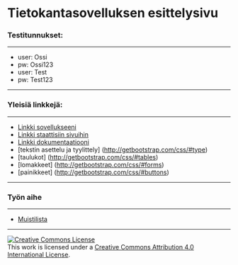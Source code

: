 # Tietokantasovelluksen esittelysivu

### Testitunnukset:
--------------
* user: Ossi
* pw: Ossi123
* user: Test
* pw: Test123

--------------

### Yleisiä linkkejä:
--------------
* [Linkki sovellukseeni](https://tjunno.users.cs.helsinki.fi/todo/)
* [Linkki staattisiin sivuihin](https://tjunno.users.cs.helsinki.fi/todo/suunnitelmat)
* [Linkki dokumentaatiooni](https://github.com/tjunno/Tsoha-Bootstrap/blob/master/doc/dokumentaatio.pdf)
* [tekstin asettelu ja tyylittely] (http://getbootstrap.com/css/#type)
* [taulukot] (http://getbootstrap.com/css/#tables)
* [lomakkeet] (http://getbootstrap.com/css/#forms)
* [painikkeet] (http://getbootstrap.com/css/#buttons)

--------------


### Työn aihe
--------------
* [Muistilista](http://advancedkittenry.github.io/suunnittelu_ja_tyoymparisto/aiheet/Muistilista.html) 

--------------

<a rel="license" href="http://creativecommons.org/licenses/by/4.0/"><img alt="Creative Commons License" style="border-width:0" src="https://i.creativecommons.org/l/by/4.0/88x31.png" /></a><br />This work is licensed under a <a rel="license" href="http://creativecommons.org/licenses/by/4.0/">Creative Commons Attribution 4.0 International License</a>.